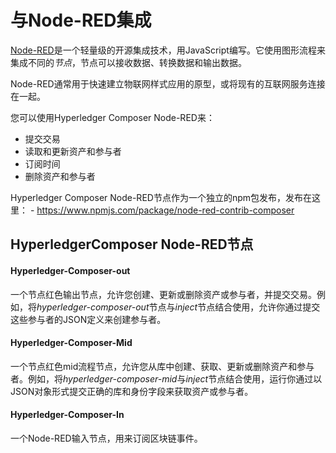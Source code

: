 # 与Node-RED集成

[Node-RED](http://nodered.org/)是一个轻量级的开源集成技术，用JavaScript编写。它使用图形流程来集成不同的*节点*，节点可以接收数据、转换数据和输出数据。

Node-RED通常用于快速建立物联网样式应用的原型，或将现有的互联网服务连接在一起。

您可以使用Hyperledger Composer Node-RED来：

- 提交交易
- 读取和更新资产和参与者
- 订阅时间
- 删除资产和参与者

Hyperledger Composer Node-RED节点作为一个独立的npm包发布，发布在这里： - <https://www.npmjs.com/package/node-red-contrib-composer>

## HyperledgerComposer Node-RED节点

#### Hyperledger-Composer-out

一个节点红色输出节点，允许您创建、更新或删除资产或参与者，并提交交易。例如，将*hyperledger-composer-out*节点与*inject*节点结合使用，允许你通过提交这些参与者的JSON定义来创建参与者。

#### Hyperledger-Composer-Mid

一个节点红色mid流程节点，允许您从库中创建、获取、更新或删除资产和参与者。例如，将*hyperledger-composer-mid*与*inject*节点结合使用，运行你通过以JSON对象形式提交正确的库和身份字段来获取资产或参与者。

#### Hyperledger-Composer-In

一个Node-RED输入节点，用来订阅区块链事件。
